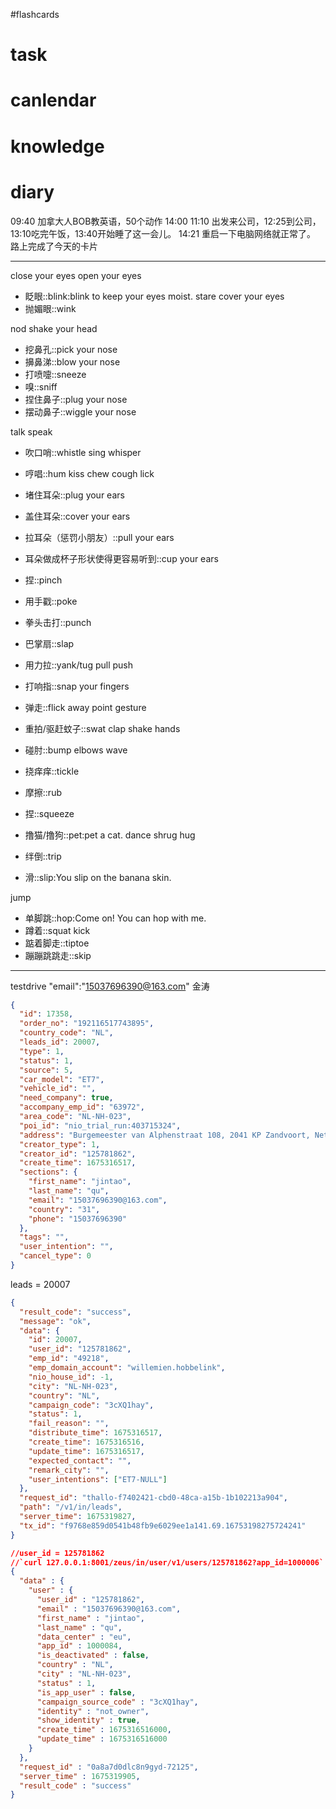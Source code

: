#flashcards 

# task

# canlendar

# knowledge

# diary

09:40 加拿大人BOB教英语，50个动作
14:00 11:10 出发来公司，12:25到公司，13:10吃完午饭，13:40开始睡了这一会儿。
14:21 重启一下电脑网络就正常了。 路上完成了今天的卡片



----

close your eyes
open your eyes
- 眨眼::blink:blink to keep your eyes moist. <!--SR:!2023-02-05-02-07,2.5,250-->
stare
cover your eyes
- 抛媚眼::wink <!--SR:!2023-02-03-14-08,1,230-->

nod 
shake your head

- 挖鼻孔::pick your nose <!--SR:!2023-02-03-14-08,1,230-->
- 擤鼻涕::blow your nose <!--SR:!2023-02-05-00-33,2.5,250-->
- 打喷嚏::sneeze <!--SR:!2023-02-05-02-09,2.5,250-->
- 嗅::sniff <!--SR:!2023-02-05-00-33,2.5,250-->
- 捏住鼻子::plug your nose <!--SR:!2023-02-03-14-09,1,230-->
- 摆动鼻子::wiggle your nose <!--SR:!2023-02-03-14-09,1,230-->

talk
speak
- 吹口哨::whistle <!--SR:!2023-02-04-23-56,2.4,243-->
sing
whisper
- 哼唱::hum <!--SR:!2023-02-05-02-07,2.5,250-->
kiss
chew
cough
lick

- 堵住耳朵::plug your ears <!--SR:!2023-02-05-02-10,2.5,250-->
- 盖住耳朵::cover your ears <!--SR:!2023-02-05-02-09,2.5,250-->
- 拉耳朵（惩罚小朋友）::pull your ears <!--SR:!2023-02-05-02-09,2.5,250-->
- 耳朵做成杯子形状使得更容易听到::cup your ears <!--SR:!2023-02-05-02-07,2.5,250-->

- 捏::pinch <!--SR:!2023-02-03-14-07,1,230-->
- 用手戳::poke <!--SR:!2023-02-05-02-09,2.5,250-->
- 拳头击打::punch <!--SR:!2023-02-05-02-07,2.5,250-->
- 巴掌扇::slap <!--SR:!2023-02-05-02-09,2.5,250-->
- 用力拉::yank/tug <!--SR:!2023-02-03-14-07,1,230-->
pull
push
- 打响指::snap your fingers <!--SR:!2023-02-03-14-10,1,230-->
- 弹走::flick away <!--SR:!2023-02-05-02-10,2.5,250-->
point
gesture
- 重拍/驱赶蚊子::swat <!--SR:!2023-02-03-14-08,1,230-->
clap
shake hands
- 碰肘::bump elbows <!--SR:!2023-02-03-14-10,1,230-->
wave
- 挠痒痒::tickle <!--SR:!2023-02-05-02-08,2.5,250-->
- 摩擦::rub <!--SR:!2023-02-05-02-08,2.5,250-->
- 捏::squeeze <!--SR:!2023-02-03-14-08,1,230-->
- 撸猫/撸狗::pet:pet a cat. <!--SR:!2023-02-03-14-20,1,223-->
dance
shrug
hug
- 绊倒::trip <!--SR:!2023-02-03-14-08,1,230-->
- 滑::slip:You slip on the banana skin. <!--SR:!2023-02-05-02-07,2.5,250-->

jump
- 单脚跳::hop:Come on! You can hop with me. <!--SR:!2023-02-03-14-08,1,230-->
- 蹲着::squat <!--SR:!2023-02-03-14-10,1,230-->
kick
- 踮着脚走::tiptoe <!--SR:!2023-02-05-02-07,2.5,250-->
- 蹦蹦跳跳走::skip <!--SR:!2023-02-05-02-07,2.5,250-->

---
testdrive
"email":"15037696390@163.com"  金涛

```json
{
  "id": 17358,
  "order_no": "192116517743895",
  "country_code": "NL",
  "leads_id": 20007,
  "type": 1,
  "status": 1,
  "source": 5,
  "car_model": "ET7",
  "vehicle_id": "",
  "need_company": true,
  "accompany_emp_id": "63972",
  "area_code": "NL-NH-023",
  "poi_id": "nio_trial_run:403715324",
  "address": "Burgemeester van Alphenstraat 108, 2041 KP Zandvoort, Netherlands",
  "creator_type": 1,
  "creator_id": "125781862",
  "create_time": 1675316517,
  "sections": {
    "first_name": "jintao",
    "last_name": "qu",
    "email": "15037696390@163.com",
    "country": "31",
    "phone": "15037696390"
  },
  "tags": "",
  "user_intention": "",
  "cancel_type": 0
}
```

leads = 20007
```json
{
  "result_code": "success",
  "message": "ok",
  "data": {
    "id": 20007,
    "user_id": "125781862",
    "emp_id": "49218",
    "emp_domain_account": "willemien.hobbelink",
    "nio_house_id": -1,
    "city": "NL-NH-023",
    "country": "NL",
    "campaign_code": "3cXQ1hay",
    "status": 1,
    "fail_reason": "",
    "distribute_time": 1675316517,
    "create_time": 1675316516,
    "update_time": 1675316517,
    "expected_contact": "",
    "remark_city": "",
    "user_intentions": ["ET7-NULL"]
  },
  "request_id": "thallo-f7402421-cbd0-48ca-a15b-1b102213a904",
  "path": "/v1/in/leads",
  "server_time": 1675319827,
  "tx_id": "f9768e859d0541b48fb9e6029ee1a141.69.16753198275724241"
}

//user_id = 125781862
//`curl 127.0.0.1:8001/zeus/in/user/v1/users/125781862?app_id=1000006`
{
  "data" : {
    "user" : {
      "user_id" : "125781862",
      "email" : "15037696390@163.com",
      "first_name" : "jintao",
      "last_name" : "qu",
      "data_center" : "eu",
      "app_id" : 1000084,
      "is_deactivated" : false,
      "country" : "NL",
      "city" : "NL-NH-023",
      "status" : 1,
      "is_app_user" : false,
      "campaign_source_code" : "3cXQ1hay",
      "identity" : "not_owner",
      "show_identity" : true,
      "create_time" : 1675316516000,
      "update_time" : 1675316516000
    }
  },
  "request_id" : "0a8a7d0dlc8n9gyd-72125",
  "server_time" : 1675319905,
  "result_code" : "success"
}

```